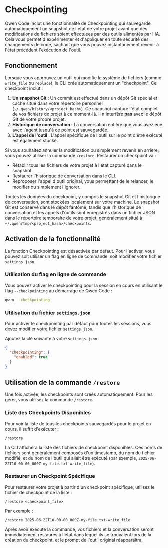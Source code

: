 # Checkpointing

Qwen Code inclut une fonctionnalité de Checkpointing qui sauvegarde automatiquement un snapshot de l'état de votre projet avant que des modifications de fichiers soient effectuées par des outils alimentés par l'IA. Cela vous permet d'expérimenter et d'appliquer en toute sécurité des changements de code, sachant que vous pouvez instantanément revenir à l'état précédent l'exécution de l'outil.

## Fonctionnement

Lorsque vous approuvez un outil qui modifie le système de fichiers (comme `write_file` ou `replace`), le CLI crée automatiquement un "checkpoint". Ce checkpoint inclut :

1. **Un snapshot Git :** Un commit est effectué dans un dépôt Git spécial et caché situé dans votre répertoire personnel (`~/.qwen/history/<project_hash>`). Ce snapshot capture l'état complet de vos fichiers de projet à ce moment-là. Il n'interfère **pas** avec le dépôt Git de votre propre projet.
2. **Historique de conversation :** La conversation entière que vous avez eue avec l'agent jusqu'à ce point est sauvegardée.
3. **L'appel de l'outil :** L'appel spécifique de l'outil sur le point d'être exécuté est également stocké.

Si vous souhaitez annuler la modification ou simplement revenir en arrière, vous pouvez utiliser la commande `/restore`. Restaurer un checkpoint va :

- Rétablir tous les fichiers de votre projet à l'état capturé dans le snapshot.
- Restaurer l'historique de conversation dans le CLI.
- Reproposer l'appel d'outil original, vous permettant de le relancer, le modifier ou simplement l'ignorer.

Toutes les données du checkpoint, y compris le snapshot Git et l'historique de conversation, sont stockées localement sur votre machine. Le snapshot Git est conservé dans le dépôt fantôme, tandis que l'historique de conversation et les appels d'outils sont enregistrés dans un fichier JSON dans le répertoire temporaire de votre projet, généralement situé à `~/.qwen/tmp/<project_hash>/checkpoints`.

## Activation de la fonctionnalité

La fonction Checkpointing est désactivée par défaut. Pour l'activer, vous pouvez soit utiliser un flag en ligne de commande, soit modifier votre fichier `settings.json`.

### Utilisation du flag en ligne de commande

Vous pouvez activer le checkpointing pour la session en cours en utilisant le flag `--checkpointing` au démarrage de Qwen Code :

```bash
qwen --checkpointing
```

### Utilisation du fichier `settings.json`

Pour activer le checkpointing par défaut pour toutes les sessions, vous devez modifier votre fichier `settings.json`.

Ajoutez la clé suivante à votre `settings.json` :

```json
{
  "checkpointing": {
    "enabled": true
  }
}
```

## Utilisation de la commande `/restore`

Une fois activée, les checkpoints sont créés automatiquement. Pour les gérer, vous utilisez la commande `/restore`.

### Liste des Checkpoints Disponibles

Pour voir la liste de tous les checkpoints sauvegardés pour le projet en cours, il suffit d'exécuter :

```
/restore
```

La CLI affichera la liste des fichiers de checkpoint disponibles. Ces noms de fichiers sont généralement composés d'un timestamp, du nom du fichier modifié, et du nom de l'outil qui allait être exécuté (par exemple, `2025-06-22T10-00-00_000Z-my-file.txt-write_file`).

### Restaurer un Checkpoint Spécifique

Pour restaurer votre projet à partir d'un checkpoint spécifique, utilisez le fichier de checkpoint de la liste :

```
/restore <checkpoint_file>
```

Par exemple :

```
/restore 2025-06-22T10-00-00_000Z-my-file.txt-write_file
```

Après avoir exécuté la commande, vos fichiers et la conversation seront immédiatement restaurés à l'état dans lequel ils se trouvaient lors de la création du checkpoint, et le prompt de l'outil original réapparaîtra.